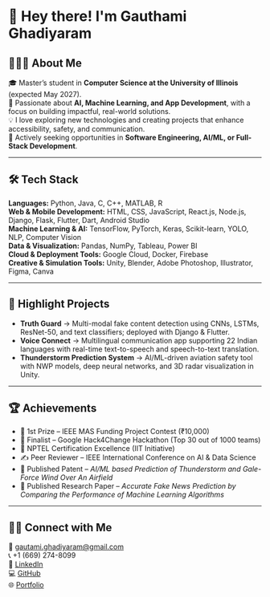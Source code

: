 # 👋 Hey there! I'm Gauthami Ghadiyaram  

## 👩🏻‍💻 About Me  
🎓 Master’s student in **Computer Science at the University of Illinois** (expected May 2027).  
🌱 Passionate about **AI, Machine Learning, and App Development**, with a focus on building impactful, real-world solutions.  
💡 I love exploring new technologies and creating projects that enhance accessibility, safety, and communication.  
📣 Actively seeking opportunities in **Software Engineering, AI/ML, or Full-Stack Development**.  

---

## 🛠 Tech Stack  

**Languages:** Python, Java, C, C++, MATLAB, R  
**Web & Mobile Development:** HTML, CSS, JavaScript, React.js, Node.js, Django, Flask, Flutter, Dart, Android Studio  
**Machine Learning & AI:** TensorFlow, PyTorch, Keras, Scikit-learn, YOLO, NLP, Computer Vision  
**Data & Visualization:** Pandas, NumPy, Tableau, Power BI  
**Cloud & Deployment Tools:** Google Cloud, Docker, Firebase  
**Creative & Simulation Tools:** Unity, Blender, Adobe Photoshop, Illustrator, Figma, Canva  

---

## 🚀 Highlight Projects  

- **Truth Guard** → Multi-modal fake content detection using CNNs, LSTMs, ResNet-50, and text classifiers; deployed with Django & Flutter.  
- **Voice Connect** → Multilingual communication app supporting 22 Indian languages with real-time text-to-speech and speech-to-text translation.  
- **Thunderstorm Prediction System** → AI/ML-driven aviation safety tool with NWP models, deep neural networks, and 3D radar visualization in Unity.  

---

## 🏆 Achievements  

- 🥇 1st Prize – IEEE MAS Funding Project Contest (₹10,000)  
- 🏅 Finalist – Google Hack4Change Hackathon (Top 30 out of 1000 teams)  
- 📜 NPTEL Certification Excellence (IIT Initiative)  
- ✍️ Peer Reviewer – IEEE International Conference on AI & Data Science  
- 📄 Published Patent – *AI/ML based Prediction of Thunderstorm and Gale-Force Wind Over An Airfield*  
- 📝 Published Research Paper – *Accurate Fake News Prediction by Comparing the Performance of Machine Learning Algorithms*  

---

## 🤝🏻 Connect with Me  

📧 gautami.ghadiyaram@gmail.com  
📞 +1 (669) 274-8099  
🔗 [LinkedIn](https://www.linkedin.com/in/gauthami-ghadiyaram-ba68032a0/)  
💻 [GitHub](https://github.com/Gautghadi-1605)  
🌐 [Portfolio](https://gautamighadiyaram.wixsite.com/gauthami-ghadiyara-1)  



